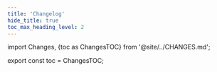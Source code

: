 ```yaml
---
title: 'Changelog'
hide_title: true
toc_max_heading_level: 2
---
```


import Changes, {toc as ChangesTOC} from '@site/../CHANGES.md';

<Changes />

export const toc = ChangesTOC;
